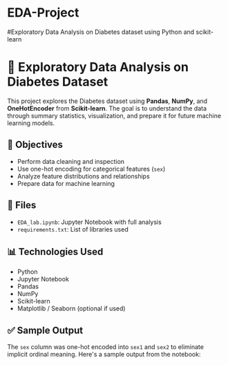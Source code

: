 # EDA-Project
#Exploratory Data Analysis on Diabetes dataset using Python and scikit-learn
# 🧪 Exploratory Data Analysis on Diabetes Dataset

This project explores the Diabetes dataset using **Pandas**, **NumPy**, and **OneHotEncoder** from **Scikit-learn**. The goal is to understand the data through summary statistics, visualization, and prepare it for future machine learning models.

## 📌 Objectives

- Perform data cleaning and inspection
- Use one-hot encoding for categorical features (`sex`)
- Analyze feature distributions and relationships
- Prepare data for machine learning

## 📂 Files

- `EDA_lab.ipynb`: Jupyter Notebook with full analysis
- `requirements.txt`: List of libraries used

## 📊 Technologies Used

- Python
- Jupyter Notebook
- Pandas
- NumPy
- Scikit-learn
- Matplotlib / Seaborn (optional if used)

## ✅ Sample Output

The `sex` column was one-hot encoded into `sex1` and `sex2` to eliminate implicit ordinal meaning. Here's a sample output from the notebook:

                
